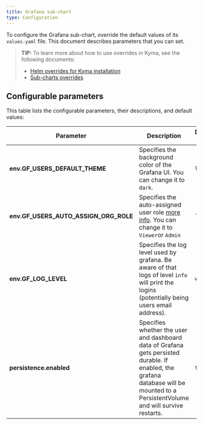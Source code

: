 ```yaml
---
title: Grafana sub-chart
type: Configuration
---
```


To configure the Grafana sub-chart, override the default values of its `values.yaml` file. This document describes parameters that you can set.

>**TIP:** To learn more about how to use overrides in Kyma, see the following documents:
>* [Helm overrides for Kyma installation](/root/kyma/#configuration-helm-overrides-for-kyma-installation)
>* [Sub-charts overrides](/root/kyma/#configuration-helm-overrides-for-kyma-installation-sub-chart-overrides)

## Configurable parameters

This table lists the configurable parameters, their descriptions, and default values:

| Parameter | Description | Default value |
|-----------|-------------|---------------|
| **env.GF_USERS_DEFAULT_THEME** | Specifies the background color of the Grafana UI. You can change it to `dark`. | `light` |
| **env.GF_USERS_AUTO_ASSIGN_ORG_ROLE** | Specifies the auto-assigned user role [more info](https://grafana.com/docs/grafana/latest/installation/configuration/#users). You can change it to `Viewer`or `Admin` | `Editor' |
| **env.GF_LOG_LEVEL** | Specifies the log level used by grafana. Be aware of that logs of level `info` will print the logins (potentially being users email address). | `warn` |
| **persistence.enabled** | Specifies whether the user and dashboard data of Grafana gets persisted durable. If enabled, the grafana database will be mounted to a PersistentVolume and will survive restarts. | `true` |